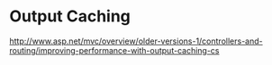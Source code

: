 
# Output Caching

http://www.asp.net/mvc/overview/older-versions-1/controllers-and-routing/improving-performance-with-output-caching-cs
